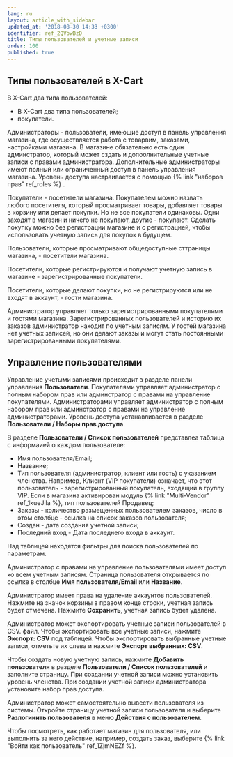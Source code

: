 ```yaml
---
lang: ru
layout: article_with_sidebar
updated_at: '2018-08-30 14:33 +0300'
identifier: ref_2QVbwBzD
title: Типы пользователей и учетные записи
order: 100
published: true
---
```

## Типы пользователей в X-Cart
В  X-Cart два типа пользователей:

   *   В  X-Cart два типа пользователей;
   *   покупатели.
   
Администраторы - пользователи, имеющие доступ в панель управления магазина, где осуществляется работа с товарвим, заказами, настройками магазина. В магазине обязательно есть один админстратор, который может сздать и допоолнительные учетные записи с правами администратора. Дополнительные администраторы имеют полный или ограниченный доступ в панель управления магазина. Уровень доступа настраивается с помощью {% link "наборов прав" ref_roles %} .

Покупатели - посетители магазина. Покупателем можно назвать любого посетителя, который просматривает товары, добавляет товары в корзину или делает покупки. Но не все покупатели одинаковы. Одни заходят в магазин и ничего не покупают, другие - покупают. Сделать покупку можно без регистрации  магазине и с регистрацией, чтобы использовать учетную запись для покупок в будущем.

Пользователи, которые просматривают общедоступные сттраницы магазина, - посетители магазина. 

Посетители, которые регистрируются и получают учетную запись в магазине - зарегистрированные покупатели. 

Посетители, которые делают покупки, но не регистрируются или не входят в аккаунт, - гости магазина. 

Администратор управляет только зарегистрированными покупателями и гостями магазина. Зарегистрированных пользователей и историю их заказов администратор находит по учетным записям. У гостей магазина нет учетных записей, но они делают заказы и могут стать постоянными зарегистрированными покупателями.

## Управление пользователями

Управление учетыми записями происходит в разделе панели управления **Пользователи**. Покупателями управляет администратор с полным набором прав или админстратор с правами на управление покупателями. Администраторами управляет администратор с полным набором прав или админстратор с правами на управление администраторами. Уровень доступа устанавливается в разделе **Пользователи / Наборы прав доступа**.  

В разделе **Пользователи / Список пользователей** представлеа таблица с информаией о каждом пользователе:
     
   *   Имя пользователя/Email;
   *   Название;
   *   Тип пользователя (администратор, клиент или гость) с указанием членства. Например, Клиент (VIP покупатели) означает, что этот пользователь - зарегистрированный покупатель, входящий в группу VIP. Если в магазина активирован модуль {% link "Multi-Vendor" ref_1kueJila %}, тип пользователей Продавец;
   *   Заказы - количество размещенных пользователем заказов, число в этом столбце - ссылка на список заказов пользователя;
   *   Создан - дата создания учетной записи;
   *   Последний вход - Дата последнего входа в аккаунт. 
   
Над таблицей находятся фильтры для поиска пользователей по параметрам.

Администратор с правами на управление пользователями имеет доступ ко всем учетным записям. Страница пользователя открывается по ссылке в столбце **Имя пользователя/Email** или **Название**. 

Администратор имеет права на удаление аккаунтов пользователей. Нажмите на значок корзины в правом конце строки, учетная запись будет отмечена. Нажмите **Сохранить**, учетная запись будет удалена.

Администратор может экспортировать учетные записи пользователей в CSV. файл. Чтобы экспортировать все учетные записи, нажмите **Экспорт: CSV** под таблицей. Чтобы экспортировать выбранные учетные записи, отметьте их слева и нажмите **Экспорт выбранных: CSV**. 

Чтобы создать новую учетную запись, нажмите **Добавить пользователя** в разделе **Пользователи / Список пользователей** и заполните страницу. При создании учетной записи можно установить уровень членства. При создании учетной записи администратора установите набор прав доступа.

Администратор может самостоятельно вывести пользователя из системы. Откройте страницу учетной записи пользователя и выберите **Разлогинить пользователя** в меню **Действия с пользователем**.

Чтобы посмотреть, как работает магазин для пользователя, или выполнить за него действие, например, создать заказ, выберите {% link "Войти как пользователь" ref_1ZjmNEZf %}.
